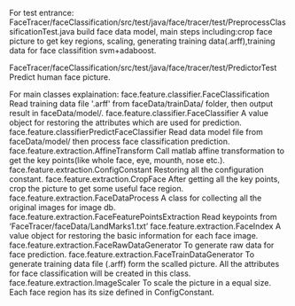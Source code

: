 For test entrance:
FaceTracer/faceClassification/src/test/java/face/tracer/test/PreprocessClassificationTest.java build face data model, main steps including:crop face picture to get key regions,
scaling, generating training data(.arff),training data for face classifition svm+adaboost.

FaceTracer/faceClassification/src/test/java/face/tracer/test/PredictorTest Predict human face picture.

For main classes explaination:
face.feature.classifier.FaceClassification   Read training data file '.arff' from faceData/trainData/ folder, then output result in faceData/model/.
face.feature.classifier.FaceClassifier       A value object for restoring the attributes which are used for prediction.
face.feature.classifierPredictFaceClassifier Read data model file from faceData/model/ then process face classification prediction.
face.feature.extraction.AffineTransform      Call matlab affine transformation to get the key points(like whole face, eye, mounth, nose etc.).
face.feature.extraction.ConfigConstant       Restoring all the configuration constant.
face.feature.extraction.CropFace             After getting all the key points, crop the picture to get some useful face region.
face.feature.extraction.FaceDataProcess      A class for collecting all the original images for image db.
face.feature.extraction.FaceFeaturePointsExtraction Read keypoints from ‘FaceTracer/faceData/LandMarks1.txt’
face.feature.extraction.FaceIndex            A value object for restoring the basic information for each face image.
face.feature.extraction.FaceRawDataGenerator To generate raw data for face prediction.
face.feature.extraction.FaceTrainDataGenerator To generate training data file (.arff) form the scalled picture. All the attributes for face classification will be created in this class.
face.feature.extraction.ImageScaler	     To scale the picture in a equal size. Each face region has its size defined in ConfigConstant.
